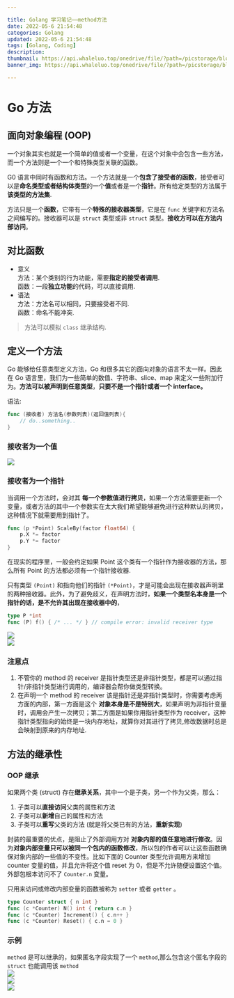 ```yaml
---

title: Golang 学习笔记——method方法
date: 2022-05-6 21:54:48
categories: Golang
updated: 2022-05-6 21:54:48
tags: [Golang, Coding]
description:
thumbnail: https://api.whaleluo.top/onedrive/file/?path=/picstorage/blog/Golang/icon_img.png
banner_img: https://api.whaleluo.top/onedrive/file/?path=/picstorage/blog/Golang/icon_img.png

---
```


# Go 方法

## 面向对象编程 (OOP)

一个对象其实也就是一个简单的值或者一个变量，在这个对象中会包含一些方法，而一个方法则是一个一个和特殊类型关联的函数。

G0 语言中同时有函数和方法。一个方法就是一个**包含了接受者的函数**，接受者可以是**命名类型或者结构体类型**的一个**值**或者是一个**指针**。所有给定类型的方法属于**该类型的方法集**.

方法只是一个**函数**，它带有一个**特殊的接收器类型**，它是在 `func` 关键字和方法名之间编写的。接收器可以是 `struct` 类型或非 `struct` 类型。**接收方可以在方法内部访问**。

## 对比函数

- 意义  
  方法：某个类别的行为功能，需要**指定的接受者调用**.  
  函数：一段**独立功能**的代码，可以直接调用.
- 语法  
  方法：方法名可以相同，只要接受者不同.  
  函数：命名不能冲突.

> 方法可以模拟 `class` 继承结构.

## 定义一个方法

Go 能够给任意类型定义方法，Go 和很多其它的面向对象的语言不太一样。因此在 Go 语言里，我们为一些简单的数值、字符串、slice、map 来定义一些附加行为。**方法可以被声明到任意类型**，**只要不是一个指针或者一个 interface。**

语法:

```go
func (接收者) 方法名(参数列表)(返回值列表){
    // do..something..
}
```

### 接收者为一个值

![](https://api.whaleluo.top/onedrive/file/?path=/picstorage/blog/Golang/method-1.png)

### 接收者为一个指针

当调用一个方法时，会对其 **每一个参数值进行拷贝**，如果一个方法需要更新一个变量，或者方法的其中一个参数实在太大我们希望能够避免进行这种默认的拷贝，这种情况下就需要用到指针了。

```go
func (p *Point) ScaleBy(factor float64) {
    p.X *= factor
    p.Y *= factor
}
```

在现实的程序里，一般会约定如果 Point 这个类有一个指针作为接收器的方法，那么所有 Point 的方法都必须有一个指针接收器.

只有类型 `(Point)` 和指向他们的指针 `(*Point)`，才是可能会出现在接收器声明里的两种接收器。此外，为了避免歧义，在声明方法时，**如果一个类型名本身是一个指针的话，是不允许其出现在接收器中的**，

```go
type P *int
func (P) f() { /* ... */ } // compile error: invalid receiver type
```

![](https://api.whaleluo.top/onedrive/file/?path=/picstorage/blog/Golang/method-2.png)  
![](https://api.whaleluo.top/onedrive/file/?path=/picstorage/blog/Golang/method-3.png)

### 注意点

1. 不管你的 method 的 receiver 是指针类型还是非指针类型，都是可以通过指针/非指针类型进行调用的，编译器会帮你做类型转换。
2. 在声明一个 method 的 receiver 该是指针还是非指针类型时，你需要考虑两方面的内部，第一方面是这个 **对象本身是不是特别大**，如果声明为非指针变量时，调用会产生一次拷贝；第二方面是如果你用指针类型作为 receiver，这种指针类型指向的始终是一块内存地址，就算你对其进行了拷贝,修改数据时总是会映射到原来的内存地址.

## 方法的继承性

### OOP 继承

如果两个类 (struct) 存在**继承关系**，其中一个是子类，另一个作为父类，那么：

1. 子类可以**直接访问**父类的属性和方法
2. 子类可以**新增**自己的属性和方法
3. 子类可以**重写**父类的方法 (就是将父类已有的方法，**重新实现**)

封装的最重要的优点，是阻止了外部调用方对 **对象内部的值任意地进行修改**。因为**对象内部变量只可以被同一个包内的函数修改**，所以包的作者可以让这些函数确保对象内部的一些值的不变性。比如下面的 Counter 类型允许调用方来增加 counter 变量的值，并且允许将这个值 reset 为 0，但是不允许随便设置这个值。外部包根本访问不了 `Counter.n` 变量。

只用来访问或修改内部变量的函数被称为 `setter` 或者 `getter` 。

```go
type Counter struct { n int }
func (c *Counter) N() int { return c.n }
func (c *Counter) Increment() { c.n++ }
func (c *Counter) Reset() { c.n = 0 }
```

### 示例

`method` 是可以继承的，如果匿名字段实现了一个 `method`,那么包含这个匿名字段的 `struct` 也能调用该 `method`  
![](https://api.whaleluo.top/onedrive/file/?path=/picstorage/blog/Golang/method-4.png)  
![](https://api.whaleluo.top/onedrive/file/?path=/picstorage/blog/Golang/method-5.png)  
![](https://api.whaleluo.top/onedrive/file/?path=/picstorage/blog/Golang/method-6.png)
